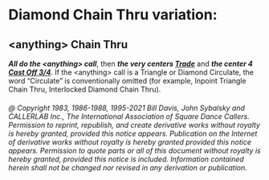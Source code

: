 
# Diamond Chain Thru variation:

## \<anything> Chain Thru

***All do the \<anything> call***, then
***the very centers [Trade](../b2/trade.md)***
and ***the center 4 [Cast Off 3/4](../ms/cast_off_three_quarters.md)***. 
If the \<anything> call is a Triangle or Diamond
Circulate, the word “Circulate” is conventionally omitted (for example, Inpoint
Triangle Chain Thru, Interlocked Diamond Chain Thru).

###### @ Copyright 1983, 1986-1988, 1995-2021 Bill Davis, John Sybalsky and CALLERLAB Inc., The International Association of Square Dance Callers. Permission to reprint, republish, and create derivative works without royalty is hereby granted, provided this notice appears. Publication on the Internet of derivative works without royalty is hereby granted provided this notice appears. Permission to quote parts or all of this document without royalty is hereby granted, provided this notice is included. Information contained herein shall not be changed nor revised in any derivation or publication.
